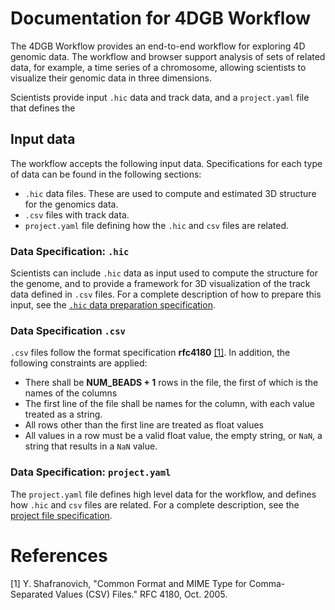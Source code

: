 # Documentation for 4DGB Workflow

The 4DGB Workflow provides an end-to-end workflow  for exploring 4D genomic data. The workflow and browser support analysis of sets of related data, for example, a time series of a chromosome, allowing scientists to visualize their genomic data in three dimensions.

Scientists provide input ``.hic`` data and track data, and a ``project.yaml`` file that defines the 

## Input data

The workflow accepts the following input data. Specifications for each type of data can be found in the following sections:

- ``.hic`` data files. These are used to compute and estimated 3D structure for the genomics data. 
- ``.csv`` files with track data.
- ``project.yaml`` file defining how the ``.hic`` and ``csv`` files are related.

### Data Specification: ``.hic``

Scientists can include ``.hic`` data as input used to compute the structure for the genome, and to provide a framework for 3D visualization of the track data defined in ``.csv`` files. For a complete description of how to prepare this input, see the [``.hic`` data preparation specification](hic_input.md).


### Data Specification ``.csv``

``.csv`` files follow the format specification **rfc4180** [[1]](#1). In addition, the following constraints are applied:

- There shall be **NUM_BEADS + 1** rows in the file, the first of which is the names of the columns
- The first line of the file shall be names for the column, with each value treated as a string.
- All rows other than the first line are treated as float values 
- All values in a row must be a valid float value, the empty string, or ``NaN``, a string that results in a ``NaN`` value. 

### Data Specification: ``project.yaml``

The ``project.yaml`` file defines high level data for the workflow, and defines how ``.hic`` and ``csv`` files are related. For a complete description, see the [project file specification](project.md).

# References

[1] Y. Shafranovich, "Common Format and MIME Type for Comma-Separated Values (CSV) Files." RFC 4180, Oct. 2005. <a id="1"></a> 


